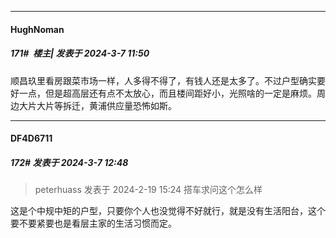 ﻿
*****

####  HughNoman  
##### 171#         楼主| 发表于 2024-3-7 11:50

顺昌玖里看房跟菜市场一样，人多得不得了，有钱人还是太多了。不过户型确实要好一点，但是超高层还有点不太放心，而且楼间距好小，光照啥的一定是麻烦。周边大片大片等拆迁，黄浦供应量恐怖如斯。


*****

####  DF4D6711  
##### 172#       发表于 2024-3-7 12:48

<blockquote>peterhuass 发表于 2024-2-19 15:24
搭车求问这个怎么样</blockquote>
这是个中规中矩的户型，只要你个人也没觉得不好就行，就是没有生活阳台，这个要不要紧要也是看层主家的生活习惯而定。

